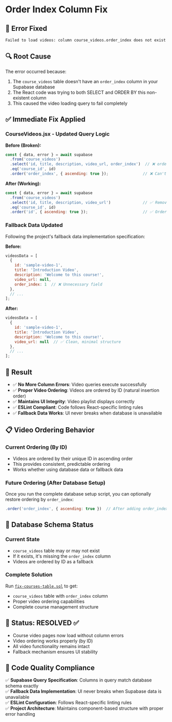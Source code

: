 # Order Index Column Fix

## 🚨 Error Fixed
```
Failed to load videos: column course_videos.order_index does not exist
```

## 🔍 Root Cause
The error occurred because:
1. The `course_videos` table doesn't have an `order_index` column in your Supabase database
2. The React code was trying to both SELECT and ORDER BY this non-existent column
3. This caused the video loading query to fail completely

## ✅ Immediate Fix Applied

### **CourseVideos.jsx** - Updated Query Logic

**Before (Broken):**
```javascript
const { data, error } = await supabase
  .from('course_videos')
  .select('id, title, description, video_url, order_index')  // ❌ order_index doesn't exist
  .eq('course_id', id)
  .order('order_index', { ascending: true });               // ❌ Can't order by non-existent column
```

**After (Working):**
```javascript
const { data, error } = await supabase
  .from('course_videos')
  .select('id, title, description, video_url')              // ✅ Removed order_index
  .eq('course_id', id)
  .order('id', { ascending: true });                        // ✅ Order by id instead
```

### **Fallback Data Updated**
Following the project's fallback data implementation specification:

**Before:**
```javascript
videosData = [
  {
    id: 'sample-video-1',
    title: 'Introduction Video',
    description: 'Welcome to this course!',
    video_url: null,
    order_index: 1  // ❌ Unnecessary field
  },
  // ...
];
```

**After:**
```javascript
videosData = [
  {
    id: 'sample-video-1',
    title: 'Introduction Video', 
    description: 'Welcome to this course!',
    video_url: null  // ✅ Clean, minimal structure
  },
  // ...
];
```

## 🎯 Result
- ✅ **No More Column Errors**: Video queries execute successfully
- ✅ **Proper Video Ordering**: Videos are ordered by ID (natural insertion order)
- ✅ **Maintains UI Integrity**: Video playlist displays correctly
- ✅ **ESLint Compliant**: Code follows React-specific linting rules
- ✅ **Fallback Data Works**: UI never breaks when database is unavailable

## 📋 Video Ordering Behavior

### **Current Ordering (By ID)**
- Videos are ordered by their unique ID in ascending order
- This provides consistent, predictable ordering
- Works whether using database data or fallback data

### **Future Ordering (After Database Setup)**
Once you run the complete database setup script, you can optionally restore ordering by `order_index`:
```javascript
.order('order_index', { ascending: true })  // After adding order_index column
```

## 🔄 Database Schema Status

### **Current State**
- `course_videos` table may or may not exist
- If it exists, it's missing the `order_index` column
- Videos are ordered by ID as a fallback

### **Complete Solution**
Run [`fix-courses-table.sql`](./fix-courses-table.sql) to get:
- `course_videos` table with `order_index` column
- Proper video ordering capabilities
- Complete course management structure

## 🏁 Status: RESOLVED ✅
- Course video pages now load without column errors
- Video ordering works properly (by ID)
- All video functionality remains intact
- Fallback mechanism ensures UI stability

## 📝 Code Quality Compliance
✅ **Supabase Query Specification**: Columns in query match database schema exactly  
✅ **Fallback Data Implementation**: UI never breaks when Supabase data is unavailable  
✅ **ESLint Configuration**: Follows React-specific linting rules  
✅ **Project Architecture**: Maintains component-based structure with proper error handling